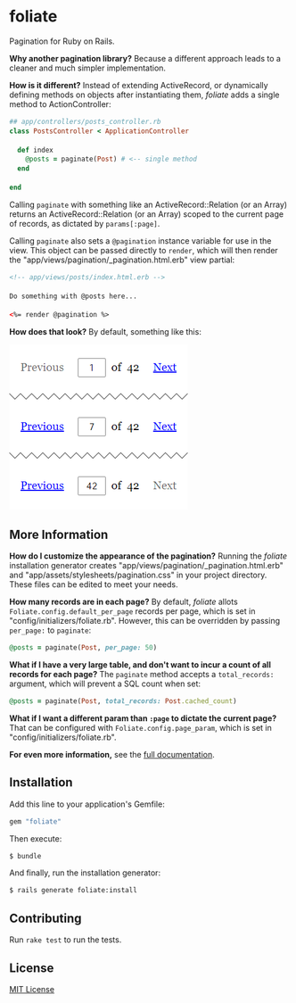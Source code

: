 # foliate

Pagination for Ruby on Rails.

**Why another pagination library?**  Because a different approach leads
to a cleaner and much simpler implementation.

**How is it different?**  Instead of extending ActiveRecord, or
dynamically defining methods on objects after instantiating them,
*foliate* adds a single method to ActionController:

```ruby
## app/controllers/posts_controller.rb
class PostsController < ApplicationController

  def index
    @posts = paginate(Post) # <-- single method
  end

end
```

Calling `paginate` with something like an ActiveRecord::Relation (or an
Array) returns an ActiveRecord::Relation (or an Array) scoped to the
current page of records, as dictated by `params[:page]`.

Calling `paginate` also sets a `@pagination` instance variable for use
in the view.  This object can be passed directly to `render`, which will
then render the "app/views/pagination/_pagination.html.erb" view
partial:

```html
<!-- app/views/posts/index.html.erb -->

Do something with @posts here...

<%= render @pagination %>
```

**How does that look?**  By default, something like this:

<img src="screenshots/page_input.png" alt="page input pagination">


## More Information

**How do I customize the appearance of the pagination?**  Running the
*foliate* installation generator creates
"app/views/pagination/_pagination.html.erb" and
"app/assets/stylesheets/pagination.css" in your project directory.
These files can be edited to meet your needs.

**How many records are in each page?**  By default, *foliate* allots
`Foliate.config.default_per_page` records per page, which is set in
"config/initializers/foliate.rb".  However, this can be overridden by
passing `per_page:` to `paginate`:

```ruby
@posts = paginate(Post, per_page: 50)
```

**What if I have a very large table, and don't want to incur a count of
all records for each page?**  The `paginate` method accepts a
`total_records:` argument, which will prevent a SQL count when set:

```ruby
@posts = paginate(Post, total_records: Post.cached_count)
```

**What if I want a different param than `:page` to dictate the current
page?**  That can be configured with `Foliate.config.page_param`, which
is set in "config/initializers/foliate.rb".

**For even more information,** see the
[full documentation](http://www.rubydoc.info/gems/foliate/).


## Installation

Add this line to your application's Gemfile:

```ruby
gem "foliate"
```

Then execute:

```bash
$ bundle
```

And finally, run the installation generator:

```bash
$ rails generate foliate:install
```


## Contributing

Run `rake test` to run the tests.


## License

[MIT License](https://opensource.org/licenses/MIT)
